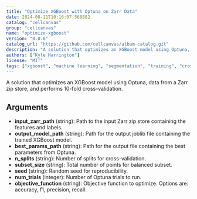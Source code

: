 ```yaml
---
title: "Optimize XGBoost with Optuna on Zarr Data"
date: 2024-08-11T10:16:07.568882
catalog: "cellcanvas"
group: "cellcanvas"
name: "optimize-xgboost"
version: "0.0.6"
catalog_url: "https://github.com/cellcanvas/album-catalog.git"
description: "A solution that optimizes an XGBoost model using Optuna, data from a Zarr zip store, and performs 10-fold cross-validation."
authors: ["Kyle Harrington"]
license: "MIT"
tags: ["xgboost", "machine learning", "segmentation", "training", "cross-validation", "optuna"]
---
```


A solution that optimizes an XGBoost model using Optuna, data from a Zarr zip store, and performs 10-fold cross-validation.

## Arguments

- **input_zarr_path** (string): Path to the input Zarr zip store containing the features and labels.
- **output_model_path** (string): Path for the output joblib file containing the trained XGBoost model.
- **best_params_path** (string): Path for the output file containing the best parameters from Optuna.
- **n_splits** (string): Number of splits for cross-validation.
- **subset_size** (string): Total number of points for balanced subset.
- **seed** (string): Random seed for reproducibility.
- **num_trials** (integer): Number of Optuna trials to run.
- **objective_function** (string): Objective function to optimize. Options are: accuracy, f1, precision, recall.

